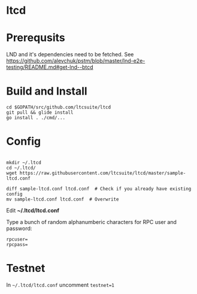 # ltcd

# Prerequsits

LND and it's dependencies need to be fetched. See https://github.com/alevchuk/pstm/blob/master/lnd-e2e-testing/README.md#get-lnd--btcd

# Build and Install

```
cd $GOPATH/src/github.com/ltcsuite/ltcd
git pull && glide install
go install . ./cmd/...
```

# Config

```

mkdir ~/.ltcd
cd ~/.ltcd/
wget https://raw.githubusercontent.com/ltcsuite/ltcd/master/sample-ltcd.conf

diff sample-ltcd.conf ltcd.conf  # Check if you already have existing config
mv sample-ltcd.conf ltcd.conf  # Overwrite
```

Edit **~/.ltcd/ltcd.conf**

Type a bunch of random alphanumberic characters for RPC user and password:
```
rpcuser=
rpcpass=
```

# Testnet

In  `~/.ltcd/ltcd.conf` uncomment `testnet=1`
